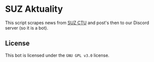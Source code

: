 # SUZ Aktuality

This script scrapes news from [SUZ CTU](https://www.suz.cvut.cz/cz/aktuality)
and post's then to our Discord server (so it is a bot).

## License

This bot is licensed under the `GNU GPL v3.0` license.
